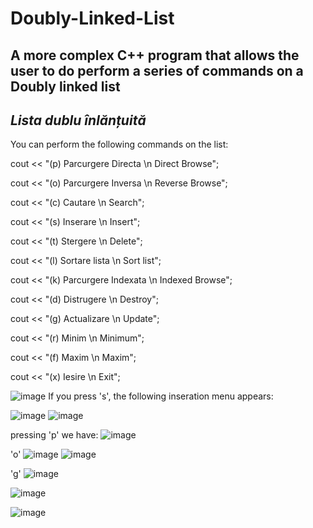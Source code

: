 # Doubly-Linked-List
A more complex C++ program that allows the user to do perform a series of commands on a Doubly linked list
----
*Lista dublu înlănțuită*
-----
You can perform the following commands on the list:

cout << "(p) Parcurgere Directa \n  Direct Browse"; 

cout << "(o) Parcurgere Inversa \n Reverse Browse";

cout << "(c) Cautare \n Search";

cout << "(s) Inserare \n Insert";

cout << "(t) Stergere \n Delete";

cout << "(l) Sortare lista \n Sort list";

cout << "(k) Parcurgere Indexata \n Indexed Browse";

cout << "(d) Distrugere \n Destroy";

cout << "(g) Actualizare \n Update";

cout << "(r) Minim \n Minimum";

cout << "(f) Maxim \n Maxim";

cout << "(x) Iesire \n Exit";

![image](https://user-images.githubusercontent.com/103317959/169960876-b9dbaff5-32fc-45ba-8106-95ce6c532bd7.png)
If you press 's', the following inseration menu appears:

![image](https://user-images.githubusercontent.com/103317959/169960985-d10c5c54-5078-48bb-b018-e746681facb3.png)
![image](https://user-images.githubusercontent.com/103317959/169961060-7ae25369-c23e-4193-abd9-44cd41b6344e.png)

pressing 'p' we have:
![image](https://user-images.githubusercontent.com/103317959/169961151-574174b3-e9a2-4c1e-95c2-f8ba17ad2928.png)

'o'
![image](https://user-images.githubusercontent.com/103317959/169961196-26fb10b4-194c-44d7-90ea-7fd8fa4910b1.png)
![image](https://user-images.githubusercontent.com/103317959/169961393-53a9e6f3-ea96-4d63-992c-7db1507352a5.png)

'g'
![image](https://user-images.githubusercontent.com/103317959/169961536-5981ff51-d7d2-43e3-bd50-fb65347e99b3.png)

![image](https://user-images.githubusercontent.com/103317959/169961603-9895ea7e-4196-43c2-b37a-8234547b83be.png)

![image](https://user-images.githubusercontent.com/103317959/169961652-dc717cd1-0d66-429d-99c0-52eccc976de7.png)


